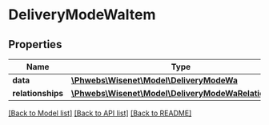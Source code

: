 # DeliveryModeWaItem

## Properties
Name | Type | Description | Notes
------------ | ------------- | ------------- | -------------
**data** | [**\Phwebs\Wisenet\Model\DeliveryModeWa**](DeliveryModeWa.md) |  | [optional] 
**relationships** | [**\Phwebs\Wisenet\Model\DeliveryModeWaRelationships**](DeliveryModeWaRelationships.md) |  | [optional] 

[[Back to Model list]](../../README.md#documentation-for-models) [[Back to API list]](../../README.md#documentation-for-api-endpoints) [[Back to README]](../../README.md)

